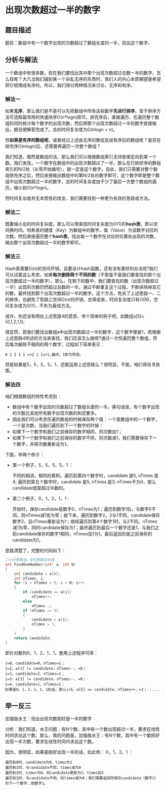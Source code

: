 # 出现次数超过一半的数字


## 题目描述

题目：数组中有一个数字出现的次数超过了数组长度的一半，找出这个数字。


## 分析与解法
一个数组中有很多数，现在我们要找出其中那个出现次数超过总数一半的数字，怎么找呢？大凡当我们碰到某一个杂乱无序的东西时，我们人的内心本质期望是希望把它梳理成有序的。所以，我们得分两种情况来讨论，无序和有序。

### 解法一

如果**无序**，那么我们是不是可以先把数组中所有这些数字**先进行排序**，至于排序方法可选取最常用的快速排序O(n*logn)即可。排完序后，直接遍历，在遍历整个数组的同时统计每个数字的出现次数，然后把那个出现次数超过一半的数字直接输出，题目便解答完成了。总的时间复杂度为O(nlogn + n)。

但**如果是有序的数组呢**，或者经过上述由无序的数组变成有序后的数组呢？是否在排完序O(nlogn)后，还需要再遍历一次整个数组？

我们知道，既然是数组的话，那么我们可以根据数组索引支持直接定向到某一个数。我们发现，一个数字在数组中的出现次数超过了一半，那么在已排好序的数组索引的N/2处（从零开始编号），就一定是这个数字。自此，我们只需要对整个数组排完序之后，然后直接输出数组中的第N/2处的数字即可，这个数字即是整个数组中出现次数超过一半的数字，总的时间复杂度由于少了最后一次整个数组的遍历，缩小到O(n*logn)。

然时间复杂度并无本质性的改变，我们需要找到一种更为有效的思路或方法。

### 解法二

既要缩小总的时间复杂度，那么可以用查找时间复杂度为O(1)的**hash表**，即以空间换时间。哈希表的键值（Key）为数组中的数字，值（Value）为该数字对应的次数。然后直接遍历整个**hash表**，找出每一个数字在对应的位置处出现的次数，输出那个出现次数超过一半的数字即可。
 
### 解法三
Hash表需要O(n)的空间开销，且要设计hash函数，还有没有更好的办法呢?我们可以试着这么考虑，如果**每次删除两个不同的数**（不管是不是我们要查找的那个出现次数超过一半的数字），那么，在剩下的数中，我们要查找的数（出现次数超过一半）出现的次数仍然超过总数的一半。通过不断重复这个过程，不断排除掉其它的数，最终找到那个出现次数超过一半的数字。这个方法，免去了上述思路一、二的排序，也避免了思路三空间O(n)的开销，总得说来，时间复杂度只有O(N)，空间复杂度为O(1)，不失为最佳方法。

或许，你还没有明白上述思路4的意思，举个简单的例子吧，如数组a[5]={0,1,2,1,1};

很显然，若我们要找出数组a中出现次数超过一半的数字，这个数字便是1，若根据上述思路4所述的方法来查找，我们应该怎么做呢?通过一次性遍历整个数组，然后每次删除不相同的两个数字，过程如下简单表示：

    0 1 2 1 1 =>2 1 1=>1,最终，1即为所找。

但是如果是5，5，5，5，1，还能运用上述思路么？很明显，不能，咱们得另寻良策。

### 解法四
咱们根据数组的特性考虑到： 
 - 数组中有个数字出现的次数超过了数组长度的一半。换句话说，有个数字出现的次数比其他所有数字出现次数的和还要多。
 - 因此我们可以考虑在遍历数组的时候保存两个值：一个是数组中的一个数字，一个是次数，当我们遍历到下一个数字的时候：
- 如果下一个数字和我们之前保存的数字相同，则次数加1；
- 如果下一个数字和我们之前保存的数字不同，则次数减1，我们需要保存下一个数字，并把次数重新设为1。

下面，举两个例子：

* 第一个例子，5，5，5，5，1 ：

    不同的相消，相同的累积。遍历到第四个数字时，candidate 是5, nTimes 是4;    遍历到第五个数字时，candidate 是5, nTimes 是3;  nTimes不为0，那么candidate就是超过半数的。

* 第二个例子，0，1，2，1，1 :

    开始时，保存candidate是数字0，nTimes为1；遍历到数字1后，与数字0不同，则nTimes减1变为零；接下来，遍历到数字2，2与1不同，candidate保存数字2，且nTimes重新设为1；继续遍历到第4个数字1时，与2不同，nTimes减1为零，同时candidate保存为1；最终遍历到最后一个数字还是1，与我们之前candidate保存的数字1相同，nTimes加1为1。最后返回的是之前保存的candidate为1。

思路清楚了，完整的代码如下：

```c
//a代表数组，N代表数组长度
int FindOneNumber(int* a, int N)    
{
	int candidate = a[0];
	int nTimes, i;
	for (i = nTimes = 0; i < N; i++)
	{
		if (candidate == a[i])
			nTimes++;
		else 
			nTimes--;
		if (nTimes == 0)
		{
			candidate = a[i];
			nTimes = 1;
		}
	}
	return candidate;
}
```

即针对数列0，1，2，1，1，套用上述程序可得：

    i=0，candidate=0，nTimes=1；
    i=1，a[1] != candidate，nTimes--，=0；
    i=2，candidate=2，nTimes=1；
    i=3，a[3] != candidate，nTimes--，=0；
    i=4，candidate=1，nTimes=1；
    如果是0，1，2，1，1，1的话，那么i=5，a[5] == candidate，nTimes++，=2；......

## 举一反三
加强版水王：找出出现次数刚好是一半的数字

分析：我们知道，水王问题：有N个数，其中有一个数出现超过一半，要求在线性时间求出这个数。那么，我的问题是，加强版水王：有N个数，其中有一个数刚好出现一半次数，要求在线性时间内求出这个数。

因为，很明显，如果是刚好出现一半的话，如此例： 0，1，2，1 ：

    遍历到0时，candidate为0，times为1
    遍历到1时，与candidate不同，times减为0
    遍历到2时，times为0，则candidate更新为2，times加1
    遍历到1时，与candidate不同，则times减为0；我们需要返回所保存candidate（数字2）的下一个数字，即数字1。
